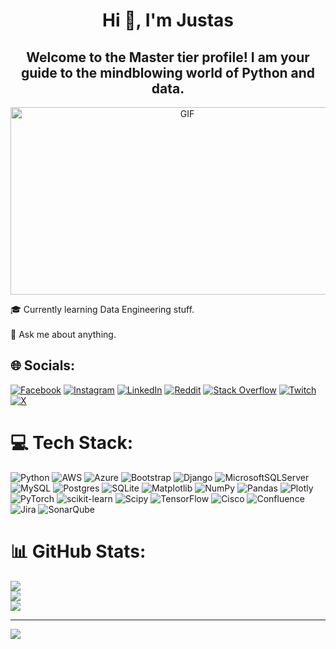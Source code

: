 <h1 align="center">Hi 👋, I'm Justas</h1>
<h2 align="center">Welcome to the Master tier profile! I am your guide to the mindblowing world of Python and data.</h2>
<p align="center">
  <img src="https://d112y698adiu2z.cloudfront.net/photos/production/software_thumbnail_photos/002/623/708/datas/medium.gif" width="550" height="300" alt="GIF" />
</p>


🎓 Currently learning Data Engineering stuff.<br><br>
💬 Ask me about anything.<br>


## 🌐 Socials:
[![Facebook](https://img.shields.io/badge/Facebook-%231877F2.svg?logo=Facebook&logoColor=white)](https://facebook.com/justas.vasiljevas) [![Instagram](https://img.shields.io/badge/Instagram-%23E4405F.svg?logo=Instagram&logoColor=white)](https://instagram.com/justelizs) [![LinkedIn](https://img.shields.io/badge/LinkedIn-%230077B5.svg?logo=linkedin&logoColor=white)](https://linkedin.com/in/justas-vasiljevas-285233184) [![Reddit](https://img.shields.io/badge/Reddit-%23FF4500.svg?logo=Reddit&logoColor=white)](https://reddit.com/user/justaxas1) [![Stack Overflow](https://img.shields.io/badge/-Stackoverflow-FE7A16?logo=stack-overflow&logoColor=white)](https://stackoverflow.com/users/18417938) [![Twitch](https://img.shields.io/badge/Twitch-%239146FF.svg?logo=Twitch&logoColor=white)](https://twitch.tv/justazs) [![X](https://img.shields.io/badge/X-black.svg?logo=X&logoColor=white)](https://x.com/justzasz) 

# 💻 Tech Stack:
![Python](https://img.shields.io/badge/python-3670A0?style=for-the-badge&logo=python&logoColor=ffdd54) ![AWS](https://img.shields.io/badge/AWS-%23FF9900.svg?style=for-the-badge&logo=amazon-aws&logoColor=white) ![Azure](https://img.shields.io/badge/azure-%230072C6.svg?style=for-the-badge&logo=microsoftazure&logoColor=white) ![Bootstrap](https://img.shields.io/badge/bootstrap-%238511FA.svg?style=for-the-badge&logo=bootstrap&logoColor=white) ![Django](https://img.shields.io/badge/django-%23092E20.svg?style=for-the-badge&logo=django&logoColor=white) ![MicrosoftSQLServer](https://img.shields.io/badge/Microsoft%20SQL%20Server-CC2927?style=for-the-badge&logo=microsoft%20sql%20server&logoColor=white) ![MySQL](https://img.shields.io/badge/mysql-%2300000f.svg?style=for-the-badge&logo=mysql&logoColor=white) ![Postgres](https://img.shields.io/badge/postgres-%23316192.svg?style=for-the-badge&logo=postgresql&logoColor=white) ![SQLite](https://img.shields.io/badge/sqlite-%2307405e.svg?style=for-the-badge&logo=sqlite&logoColor=white) ![Matplotlib](https://img.shields.io/badge/Matplotlib-%23ffffff.svg?style=for-the-badge&logo=Matplotlib&logoColor=black) ![NumPy](https://img.shields.io/badge/numpy-%23013243.svg?style=for-the-badge&logo=numpy&logoColor=white) ![Pandas](https://img.shields.io/badge/pandas-%23150458.svg?style=for-the-badge&logo=pandas&logoColor=white) ![Plotly](https://img.shields.io/badge/Plotly-%233F4F75.svg?style=for-the-badge&logo=plotly&logoColor=white) ![PyTorch](https://img.shields.io/badge/PyTorch-%23EE4C2C.svg?style=for-the-badge&logo=PyTorch&logoColor=white) ![scikit-learn](https://img.shields.io/badge/scikit--learn-%23F7931E.svg?style=for-the-badge&logo=scikit-learn&logoColor=white) ![Scipy](https://img.shields.io/badge/SciPy-%230C55A5.svg?style=for-the-badge&logo=scipy&logoColor=%white) ![TensorFlow](https://img.shields.io/badge/TensorFlow-%23FF6F00.svg?style=for-the-badge&logo=TensorFlow&logoColor=white) ![Cisco](https://img.shields.io/badge/cisco-%23049fd9.svg?style=for-the-badge&logo=cisco&logoColor=black) ![Confluence](https://img.shields.io/badge/confluence-%23172BF4.svg?style=for-the-badge&logo=confluence&logoColor=white) ![Jira](https://img.shields.io/badge/jira-%230A0FFF.svg?style=for-the-badge&logo=jira&logoColor=white) ![SonarQube](https://img.shields.io/badge/SonarQube-black?style=for-the-badge&logo=sonarqube&logoColor=4E9BCD)
# 📊 GitHub Stats:
![](https://github-readme-stats.vercel.app/api?username=juscius&theme=dark&hide_border=true&include_all_commits=true&count_private=true)<br/>
![](https://github-readme-streak-stats.herokuapp.com/?user=juscius&theme=dark&hide_border=true)<br/>
![](https://github-readme-stats.vercel.app/api/top-langs/?username=juscius&theme=dark&hide_border=true&include_all_commits=true&count_private=true&layout=compact)

---
[![](https://visitcount.itsvg.in/api?id=juscius&icon=0&color=0)](https://visitcount.itsvg.in)

<!-- Proudly created with GPRM ( https://gprm.itsvg.in ) -->

